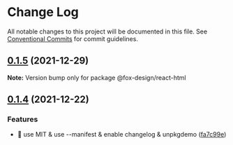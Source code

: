 # Change Log

All notable changes to this project will be documented in this file.
See [Conventional Commits](https://conventionalcommits.org) for commit guidelines.

## [0.1.5](https://github.com/foxfamily/foxpage-component-react/compare/@fox-design/react-html@0.1.4...@fox-design/react-html@0.1.5) (2021-12-29)

**Note:** Version bump only for package @fox-design/react-html





## [0.1.4](https://github.com/foxfamily/foxpage-component-react/compare/@fox-design/react-html@0.1.3...@fox-design/react-html@0.1.4) (2021-12-22)


### Features

* 🎸 use MIT & use --manifest & enable changelog & unpkgdemo ([fa7c99e](https://github.com/foxfamily/foxpage-component-react/commit/fa7c99ee497cb0a84aacaa8d97fa57c5a231d9fe))
